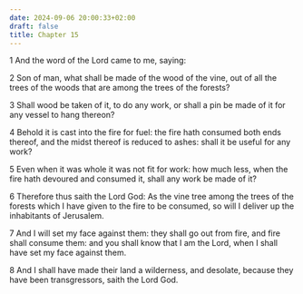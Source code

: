 ```yaml
---
date: 2024-09-06 20:00:33+02:00
draft: false
title: Chapter 15
---
```




1 And the word of the Lord came to me, saying:

2 Son of man, what shall be made of the wood of the vine, out of all the trees of the woods that are among the trees of the forests?

3 Shall wood be taken of it, to do any work, or shall a pin be made of it for any vessel to hang thereon?

4 Behold it is cast into the fire for fuel: the fire hath consumed both ends thereof, and the midst thereof is reduced to ashes: shall it be useful for any work?

5 Even when it was whole it was not fit for work: how much less, when the fire hath devoured and consumed it, shall any work be made of it?

6 Therefore thus saith the Lord God: As the vine tree among the trees of the forests which I have given to the fire to be consumed, so will I deliver up the inhabitants of Jerusalem.

7 And I will set my face against them: they shall go out from fire, and fire shall consume them: and you shall know that I am the Lord, when I shall have set my face against them.

8 And I shall have made their land a wilderness, and desolate, because they have been transgressors, saith the Lord God.

